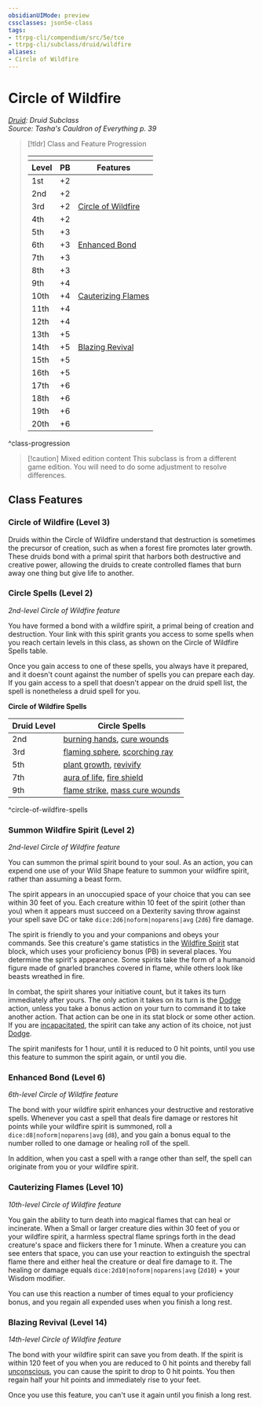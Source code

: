 ```yaml
---
obsidianUIMode: preview
cssclasses: json5e-class
tags:
- ttrpg-cli/compendium/src/5e/tce
- ttrpg-cli/subclass/druid/wildfire
aliases:
- Circle of Wildfire
---
```

# Circle of Wildfire
*[Druid](./druid-xphb.md): Druid Subclass*  
*Source: Tasha's Cauldron of Everything p. 39*  

> [!tldr] Class and Feature Progression
> 
> <table class="class-progression">
> <thead>
> <tr><th colspan='3'></th></tr>
> <tr class="class-progression"><th class"level">Level</th><th class"pb">PB</th><th class"feature">Features</th></tr>
> </thead><tbody>
> <tr class="class-progression"><td class"level">1st</td><td class"pb">+2</td><td class"feature"></td></tr>
> <tr class="class-progression"><td class"level">2nd</td><td class"pb">+2</td><td class"feature"></td></tr>
> <tr class="class-progression"><td class"level">3rd</td><td class"pb">+2</td><td class"feature"><a href='#Circle of Wildfire (Level 3)' class='internal-link'>Circle of Wildfire</a></td></tr>
> <tr class="class-progression"><td class"level">4th</td><td class"pb">+2</td><td class"feature"></td></tr>
> <tr class="class-progression"><td class"level">5th</td><td class"pb">+3</td><td class"feature"></td></tr>
> <tr class="class-progression"><td class"level">6th</td><td class"pb">+3</td><td class"feature"><a href='#Enhanced Bond (Level 6)' class='internal-link'>Enhanced Bond</a></td></tr>
> <tr class="class-progression"><td class"level">7th</td><td class"pb">+3</td><td class"feature"></td></tr>
> <tr class="class-progression"><td class"level">8th</td><td class"pb">+3</td><td class"feature"></td></tr>
> <tr class="class-progression"><td class"level">9th</td><td class"pb">+4</td><td class"feature"></td></tr>
> <tr class="class-progression"><td class"level">10th</td><td class"pb">+4</td><td class"feature"><a href='#Cauterizing Flames (Level 10)' class='internal-link'>Cauterizing Flames</a></td></tr>
> <tr class="class-progression"><td class"level">11th</td><td class"pb">+4</td><td class"feature"></td></tr>
> <tr class="class-progression"><td class"level">12th</td><td class"pb">+4</td><td class"feature"></td></tr>
> <tr class="class-progression"><td class"level">13th</td><td class"pb">+5</td><td class"feature"></td></tr>
> <tr class="class-progression"><td class"level">14th</td><td class"pb">+5</td><td class"feature"><a href='#Blazing Revival (Level 14)' class='internal-link'>Blazing Revival</a></td></tr>
> <tr class="class-progression"><td class"level">15th</td><td class"pb">+5</td><td class"feature"></td></tr>
> <tr class="class-progression"><td class"level">16th</td><td class"pb">+5</td><td class"feature"></td></tr>
> <tr class="class-progression"><td class"level">17th</td><td class"pb">+6</td><td class"feature"></td></tr>
> <tr class="class-progression"><td class"level">18th</td><td class"pb">+6</td><td class"feature"></td></tr>
> <tr class="class-progression"><td class"level">19th</td><td class"pb">+6</td><td class"feature"></td></tr>
> <tr class="class-progression"><td class"level">20th</td><td class"pb">+6</td><td class"feature"></td></tr>
> </tbody></table>

^class-progression


> [!caution] Mixed edition content
> This subclass is from a different game edition. You will need to do some adjustment to resolve differences.

## Class Features

### Circle of Wildfire (Level 3)

Druids within the Circle of Wildfire understand that destruction is sometimes the precursor of creation, such as when a forest fire promotes later growth. These druids bond with a primal spirit that harbors both destructive and creative power, allowing the druids to create controlled flames that burn away one thing but give life to another.

### Circle Spells (Level 2)

*2nd-level Circle of Wildfire feature*

You have formed a bond with a wildfire spirit, a primal being of creation and destruction. Your link with this spirit grants you access to some spells when you reach certain levels in this class, as shown on the Circle of Wildfire Spells table.

Once you gain access to one of these spells, you always have it prepared, and it doesn't count against the number of spells you can prepare each day. If you gain access to a spell that doesn't appear on the druid spell list, the spell is nonetheless a druid spell for you.

**Circle of Wildfire Spells**

| Druid Level | Circle Spells |
|-------------|---------------|
| 2nd | [burning hands](Інструменти%20ДМ/CLI/spells/burning-hands-xphb.md), [cure wounds](Інструменти%20ДМ/CLI/spells/cure-wounds-xphb.md) |
| 3rd | [flaming sphere](Інструменти%20ДМ/CLI/spells/flaming-sphere-xphb.md), [scorching ray](Інструменти%20ДМ/CLI/spells/scorching-ray-xphb.md) |
| 5th | [plant growth](Інструменти%20ДМ/CLI/spells/plant-growth-xphb.md), [revivify](Інструменти%20ДМ/CLI/spells/revivify-xphb.md) |
| 7th | [aura of life](Інструменти%20ДМ/CLI/spells/aura-of-life-xphb.md), [fire shield](Інструменти%20ДМ/CLI/spells/fire-shield-xphb.md) |
| 9th | [flame strike](Інструменти%20ДМ/CLI/spells/flame-strike-xphb.md), [mass cure wounds](Інструменти%20ДМ/CLI/spells/mass-cure-wounds-xphb.md) |
^circle-of-wildfire-spells

### Summon Wildfire Spirit (Level 2)

*2nd-level Circle of Wildfire feature*

You can summon the primal spirit bound to your soul. As an action, you can expend one use of your Wild Shape feature to summon your wildfire spirit, rather than assuming a beast form.

The spirit appears in an unoccupied space of your choice that you can see within 30 feet of you. Each creature within 10 feet of the spirit (other than you) when it appears must succeed on a Dexterity saving throw against your spell save DC or take `dice:2d6|noform|noparens|avg` (`2d6`) fire damage.

The spirit is friendly to you and your companions and obeys your commands. See this creature's game statistics in the [Wildfire Spirit](Інструменти%20ДМ/CLI/bestiary/elemental/wildfire-spirit-tce.md) stat block, which uses your proficiency bonus (PB) in several places. You determine the spirit's appearance. Some spirits take the form of a humanoid figure made of gnarled branches covered in flame, while others look like beasts wreathed in fire.

In combat, the spirit shares your initiative count, but it takes its turn immediately after yours. The only action it takes on its turn is the [Dodge](Інструменти%20ДМ/CLI/rules/actions.md#Dodge) action, unless you take a bonus action on your turn to command it to take another action. That action can be one in its stat block or some other action. If you are [incapacitated](Інструменти%20ДМ/CLI/rules/conditions.md#Incapacitated), the spirit can take any action of its choice, not just [Dodge](Інструменти%20ДМ/CLI/rules/actions.md#Dodge).

The spirit manifests for 1 hour, until it is reduced to 0 hit points, until you use this feature to summon the spirit again, or until you die.

### Enhanced Bond (Level 6)

*6th-level Circle of Wildfire feature*

The bond with your wildfire spirit enhances your destructive and restorative spells. Whenever you cast a spell that deals fire damage or restores hit points while your wildfire spirit is summoned, roll a `dice:d8|noform|noparens|avg` (`d8`), and you gain a bonus equal to the number rolled to one damage or healing roll of the spell.

In addition, when you cast a spell with a range other than self, the spell can originate from you or your wildfire spirit.

### Cauterizing Flames (Level 10)

*10th-level Circle of Wildfire feature*

You gain the ability to turn death into magical flames that can heal or incinerate. When a Small or larger creature dies within 30 feet of you or your wildfire spirit, a harmless spectral flame springs forth in the dead creature's space and flickers there for 1 minute. When a creature you can see enters that space, you can use your reaction to extinguish the spectral flame there and either heal the creature or deal fire damage to it. The healing or damage equals `dice:2d10|noform|noparens|avg` (`2d10`) + your Wisdom modifier.

You can use this reaction a number of times equal to your proficiency bonus, and you regain all expended uses when you finish a long rest.

### Blazing Revival (Level 14)

*14th-level Circle of Wildfire feature*

The bond with your wildfire spirit can save you from death. If the spirit is within 120 feet of you when you are reduced to 0 hit points and thereby fall [unconscious](Інструменти%20ДМ/CLI/rules/conditions.md#Unconscious), you can cause the spirit to drop to 0 hit points. You then regain half your hit points and immediately rise to your feet.

Once you use this feature, you can't use it again until you finish a long rest.